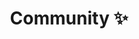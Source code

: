 ---
slug: /community/
title: Community ✨
description: Our wonderful community's contributions and information.
---